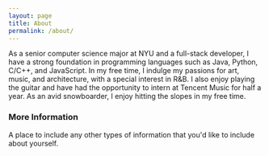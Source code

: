 ```yaml
---
layout: page
title: About
permalink: /about/
---
```


As a senior computer science major at NYU and a full-stack developer, I have a strong foundation in programming languages such as Java, Python, C/C++, and JavaScript. In my free time, I indulge my passions for art, music, and architecture, with a special interest in R&B. I also enjoy playing the guitar and have had the opportunity to intern at Tencent Music for half a year. As an avid snowboarder, I enjoy hitting the slopes in my free time.

### More Information

A place to include any other types of information that you'd like to include about yourself.

